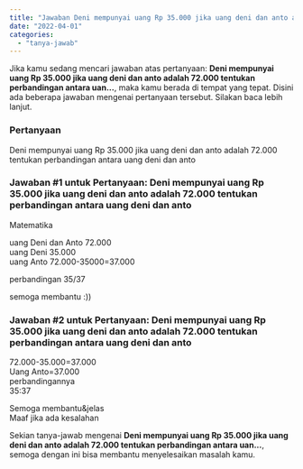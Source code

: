 ```yaml
---
title: "Jawaban Deni mempunyai uang Rp 35.000 jika uang deni dan anto adalah 72.000 tentukan perbandingan antara uan..."
date: "2022-04-01"
categories: 
  - "tanya-jawab"
---
```


Jika kamu sedang mencari jawaban atas pertanyaan: **Deni mempunyai uang Rp 35.000 jika uang deni dan anto adalah 72.000 tentukan perbandingan antara uan...**, maka kamu berada di tempat yang tepat. Disini ada beberapa jawaban mengenai pertanyaan tersebut. Silakan baca lebih lanjut.

### Pertanyaan

Deni mempunyai uang Rp 35.000 jika uang deni dan anto adalah 72.000 tentukan perbandingan antara uang deni dan anto

### Jawaban #1 untuk Pertanyaan: Deni mempunyai uang Rp 35.000 jika uang deni dan anto adalah 72.000 tentukan perbandingan antara uang deni dan anto

Matematika  
  
uang Deni dan Anto 72.000  
uang Deni 35.000  
uang Anto 72.000-35000=37.000  
  
perbandingan 35/37  
  
semoga membantu :))

### Jawaban #2 untuk Pertanyaan: Deni mempunyai uang Rp 35.000 jika uang deni dan anto adalah 72.000 tentukan perbandingan antara uang deni dan anto

72.000-35.000=37.000  
Uang Anto=37.000  
perbandingannya  
35:37  
  
Semoga membantu&jelas  
Maaf jika ada kesalahan

Sekian tanya-jawab mengenai **Deni mempunyai uang Rp 35.000 jika uang deni dan anto adalah 72.000 tentukan perbandingan antara uan...**, semoga dengan ini bisa membantu menyelesaikan masalah kamu.
